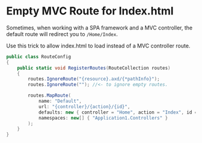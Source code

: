 # Empty MVC Route for Index.html
Sometimes, when working with a SPA framework and a MVC controller, the default route will redirect you to `/Home/Index`.

Use this trick to allow index.html to load instead of a MVC controller route.

```cs
public class RouteConfig
{
    public static void RegisterRoutes(RouteCollection routes)
    {
        routes.IgnoreRoute("{resource}.axd/{*pathInfo}");
        routes.IgnoreRoute(""); //<- to ignore empty routes.

        routes.MapRoute(
            name: "Default",
            url: "{controller}/{action}/{id}",
            defaults: new { controller = "Home", action = "Index", id = UrlParameter.Optional },
            namespaces: new[] { "Application1.Controllers" }
        );
    }
}
```
